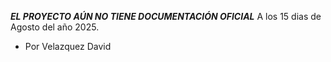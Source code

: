 ***EL PROYECTO AÚN NO TIENE DOCUMENTACIÓN OFICIAL***
A los 15 dias de Agosto del año 2025. 
- Por Velazquez David
